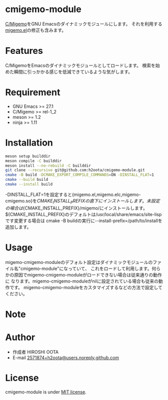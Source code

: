 # cmigemo-module

[C/Migemo](https://github.com/koron/cmigemo)をGNU Emacsのダイナミックモジュールにします。
それを利用する[migemo.el](https://github.com/emacs-jp/migemo)の修正も含みます。

# Features

C/MigemoをEmacsのダイナミックモジュールとしてロードします。
検索を始めた瞬間に引っかかる感じを低減できているような気がします。

# Requirement

- GNU Emacs >= 27.1
- C/Migemo >= rel-1_2
- meson >= 1.2
- ninja >= 1.11
# Installation

```sh
meson setup builddir
meson compile -C builddir
meson install --no-rebuild -C builddir
git clone --recursive git@github.com:h2oota/cmigemo-module.git
cmake -B build -DCMAKE_EXPORT_COMPILE_COMMANDS=ON -DINSTALL_FLAT=1
cmake --build build
cmake --install build
```
 -DINSTALL_FLAT=1を設定すると{migemo.el,migemo.elc,migemo-cmigemo.so}を${CMAKE_INSTALL_PREFIX}の直下にインストールします。
未設定の場合は${CMAKE_INSTALL_PREFIX}/migemo/にインストールします。
${CMAKE_INSTALL_PREFIX}のデフォルトは/usr/local/share/emacs/site-lispです変更する場合は
cmake -B buildの実行に--install-prefix=/path/to/installを追加します。

# Usage

migemo-cmigemo-moduleのデフォルト設定はダイナミックモジュールのファイル名"cmigemo-module"になっていて、
これをロードして利用します。何らかの原因でmigemo-cmigemo-moduleがロードできない場合は従来通りの動作に
なります。migemo-cmigemo-moduleがnilに設定されている場合も従来の動作です。
migemo-cmigemo-moduleをカスタマイズするなどの方法で設定してください。

# Note


# Author

* 作成者 HIROSHI OOTA
* E-mail 2571874+h2oota@users.noreply.github.com

# License
cmigemo-module is under [MIT license](https://en.wikipedia.org/wiki/MIT_License).

